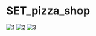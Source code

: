# SET_pizza_shop

![1](https://user-images.githubusercontent.com/66707594/174898702-81aa3c50-8cb9-448a-8a43-161bd6bff536.gif)
![2](https://user-images.githubusercontent.com/66707594/174898720-35f28cea-1d94-4d41-b1cc-9346e3d77ea4.gif)
![3](https://user-images.githubusercontent.com/66707594/174898736-d75d5905-7786-49db-85a5-27e98df98873.gif)
